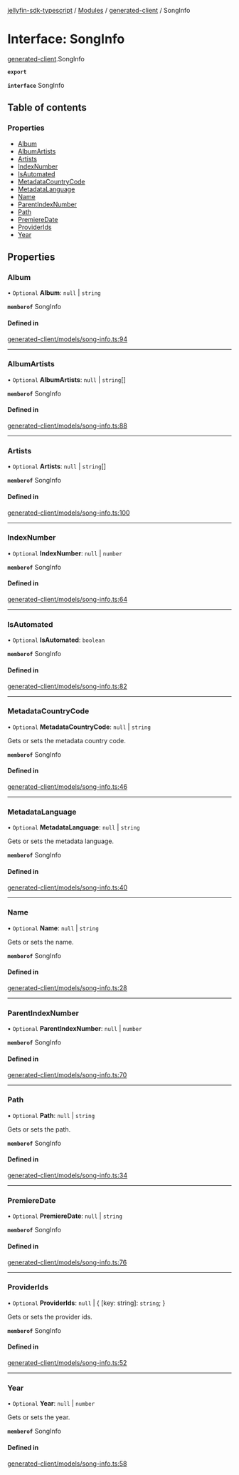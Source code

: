 [jellyfin-sdk-typescript](../README.md) / [Modules](../modules.md) / [generated-client](../modules/generated_client.md) / SongInfo

# Interface: SongInfo

[generated-client](../modules/generated_client.md).SongInfo

**`export`**

**`interface`** SongInfo

## Table of contents

### Properties

- [Album](generated_client.SongInfo.md#album)
- [AlbumArtists](generated_client.SongInfo.md#albumartists)
- [Artists](generated_client.SongInfo.md#artists)
- [IndexNumber](generated_client.SongInfo.md#indexnumber)
- [IsAutomated](generated_client.SongInfo.md#isautomated)
- [MetadataCountryCode](generated_client.SongInfo.md#metadatacountrycode)
- [MetadataLanguage](generated_client.SongInfo.md#metadatalanguage)
- [Name](generated_client.SongInfo.md#name)
- [ParentIndexNumber](generated_client.SongInfo.md#parentindexnumber)
- [Path](generated_client.SongInfo.md#path)
- [PremiereDate](generated_client.SongInfo.md#premieredate)
- [ProviderIds](generated_client.SongInfo.md#providerids)
- [Year](generated_client.SongInfo.md#year)

## Properties

### Album

• `Optional` **Album**: ``null`` \| `string`

**`memberof`** SongInfo

#### Defined in

[generated-client/models/song-info.ts:94](https://github.com/thornbill/jellyfin-sdk-typescript/blob/b0f5501/src/generated-client/models/song-info.ts#L94)

___

### AlbumArtists

• `Optional` **AlbumArtists**: ``null`` \| `string`[]

**`memberof`** SongInfo

#### Defined in

[generated-client/models/song-info.ts:88](https://github.com/thornbill/jellyfin-sdk-typescript/blob/b0f5501/src/generated-client/models/song-info.ts#L88)

___

### Artists

• `Optional` **Artists**: ``null`` \| `string`[]

**`memberof`** SongInfo

#### Defined in

[generated-client/models/song-info.ts:100](https://github.com/thornbill/jellyfin-sdk-typescript/blob/b0f5501/src/generated-client/models/song-info.ts#L100)

___

### IndexNumber

• `Optional` **IndexNumber**: ``null`` \| `number`

**`memberof`** SongInfo

#### Defined in

[generated-client/models/song-info.ts:64](https://github.com/thornbill/jellyfin-sdk-typescript/blob/b0f5501/src/generated-client/models/song-info.ts#L64)

___

### IsAutomated

• `Optional` **IsAutomated**: `boolean`

**`memberof`** SongInfo

#### Defined in

[generated-client/models/song-info.ts:82](https://github.com/thornbill/jellyfin-sdk-typescript/blob/b0f5501/src/generated-client/models/song-info.ts#L82)

___

### MetadataCountryCode

• `Optional` **MetadataCountryCode**: ``null`` \| `string`

Gets or sets the metadata country code.

**`memberof`** SongInfo

#### Defined in

[generated-client/models/song-info.ts:46](https://github.com/thornbill/jellyfin-sdk-typescript/blob/b0f5501/src/generated-client/models/song-info.ts#L46)

___

### MetadataLanguage

• `Optional` **MetadataLanguage**: ``null`` \| `string`

Gets or sets the metadata language.

**`memberof`** SongInfo

#### Defined in

[generated-client/models/song-info.ts:40](https://github.com/thornbill/jellyfin-sdk-typescript/blob/b0f5501/src/generated-client/models/song-info.ts#L40)

___

### Name

• `Optional` **Name**: ``null`` \| `string`

Gets or sets the name.

**`memberof`** SongInfo

#### Defined in

[generated-client/models/song-info.ts:28](https://github.com/thornbill/jellyfin-sdk-typescript/blob/b0f5501/src/generated-client/models/song-info.ts#L28)

___

### ParentIndexNumber

• `Optional` **ParentIndexNumber**: ``null`` \| `number`

**`memberof`** SongInfo

#### Defined in

[generated-client/models/song-info.ts:70](https://github.com/thornbill/jellyfin-sdk-typescript/blob/b0f5501/src/generated-client/models/song-info.ts#L70)

___

### Path

• `Optional` **Path**: ``null`` \| `string`

Gets or sets the path.

**`memberof`** SongInfo

#### Defined in

[generated-client/models/song-info.ts:34](https://github.com/thornbill/jellyfin-sdk-typescript/blob/b0f5501/src/generated-client/models/song-info.ts#L34)

___

### PremiereDate

• `Optional` **PremiereDate**: ``null`` \| `string`

**`memberof`** SongInfo

#### Defined in

[generated-client/models/song-info.ts:76](https://github.com/thornbill/jellyfin-sdk-typescript/blob/b0f5501/src/generated-client/models/song-info.ts#L76)

___

### ProviderIds

• `Optional` **ProviderIds**: ``null`` \| { [key: string]: `string`;  }

Gets or sets the provider ids.

**`memberof`** SongInfo

#### Defined in

[generated-client/models/song-info.ts:52](https://github.com/thornbill/jellyfin-sdk-typescript/blob/b0f5501/src/generated-client/models/song-info.ts#L52)

___

### Year

• `Optional` **Year**: ``null`` \| `number`

Gets or sets the year.

**`memberof`** SongInfo

#### Defined in

[generated-client/models/song-info.ts:58](https://github.com/thornbill/jellyfin-sdk-typescript/blob/b0f5501/src/generated-client/models/song-info.ts#L58)
